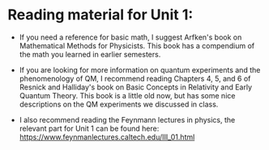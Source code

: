 # Reading material for Unit 1:

- If you need a reference for basic math, I suggest Arfken's book on Mathematical Methods for Physicists. This book has a compendium of the math you learned in earlier semesters.

- If you are looking for more information on quantum experiments and the phenomenology of QM, I recommend reading Chapters 4, 5, and 6 of Resnick and Halliday's book on Basic Concepts in Relativity and Early Quantum Theory. This book is a little old now, but has some nice descriptions on the QM experiments we discussed in class.

- I also recommend reading the Feynmann lectures in physics, the relevant part for Unit 1 can be found here:
https://www.feynmanlectures.caltech.edu/III_01.html
